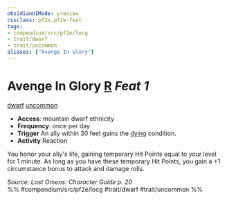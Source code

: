 ```yaml
---
obsidianUIMode: preview
cssclass: pf2e,pf2e-feat
tags:
- compendium/src/pf2e/locg
- trait/dwarf
- trait/uncommon
aliases: ["Avenge In Glory"]
---
```

# Avenge In Glory  [R](/rules/core-rulebook/chapter-9-playing-the-game.md#Actions "Reaction") *Feat 1*  
[dwarf](/rules/traits/dwarf.md)  [uncommon](/rules/traits/uncommon.md)  

- **Access**: mountain dwarf ethnicity
- **Frequency**: once per day
- **Trigger** An ally within 30 feet gains the [dying](/rules/conditions.md#Dying) condition.
- **Activity** Reaction

You honor your ally's life, gaining temporary Hit Points equal to your level for 1 minute. As long as you have these temporary Hit Points, you gain a +1 circumstance bonus to attack and damage rolls.

*Source: Lost Omens: Character Guide p. 20*  
%% #compendium/src/pf2e/locg #trait/dwarf #trait/uncommon %%